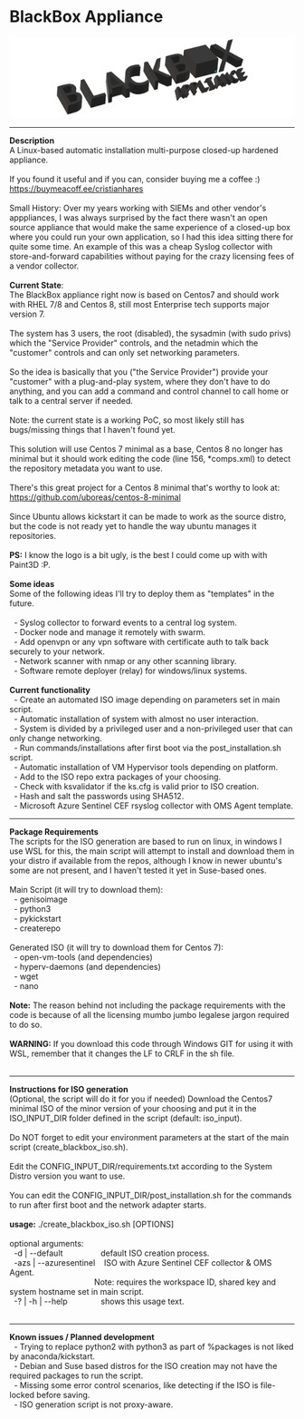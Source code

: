 # BlackBox Appliance
![BlackBox Appliance Logo](https://github.com/cristianhares/blackbox_appliance/blob/master/images/small_logo.png?raw=true)

------------------------------------------------------------------
**Description**<br/>
A Linux-based automatic installation multi-purpose closed-up hardened appliance.<br/>
<br/>
If you found it useful and if you can, consider buying me a coffee :) https://buymeacoff.ee/cristianhares<br/>
<br/>
Small History: Over my years working with SIEMs and other vendor's apppliances, I was always surprised by the fact there wasn't an open source appliance that would make the same experience of a closed-up box where you could run your own application, so I had this idea sitting there for quite some time. An example of this was a cheap Syslog collector with store-and-forward capabilities without paying for the crazy licensing fees of a vendor collector.<br/>
<br/>
**Current State**:<br/>
The BlackBox appliance right now is based on Centos7 and should work with RHEL 7/8 and Centos 8, still most Enterprise tech supports major version 7.<br/>
<br/>
The system has 3 users, the root (disabled), the sysadmin (with sudo privs) which the "Service Provider" controls, and the netadmin which the "customer" controls and can only set networking parameters.<br/>
<br/>
So the idea is basically that you ("the Service Provider") provide your "customer" with a plug-and-play system, where they don't have to do anything, and you can add a command and control channel to call home or talk to a central server if needed.<br/>
<br/>
Note: the current state is a working PoC, so most likely still has bugs/missing things that I haven't found yet.<br/>
<br/>
This solution will use Centos 7 minimal as a base, Centos 8 no longer has minimal but it should work editing the code (line 156, *comps.xml) to detect the repository metadata you want to use.<br/>
<br/>
There's this great project for a Centos 8 minimal that's worthy to look at: https://github.com/uboreas/centos-8-minimal<br/>
<br/>
Since Ubuntu allows kickstart it can be made to work as the source distro, but the code is not ready yet to handle the way ubuntu manages it repositories.<br/>
<br/>
**PS:** I know the logo is a bit ugly, is the best I could come up with with Paint3D :P.<br/>
<br/>
**Some ideas**<br/>
Some of the following ideas I'll try to deploy them as "templates" in the future.<br/>
<br/>
&nbsp;&nbsp;- Syslog collector to forward events to a central log system.<br/>
&nbsp;&nbsp;- Docker node and manage it remotely with swarm.<br/>
&nbsp;&nbsp;- Add openvpn or any vpn software with certificate auth to talk back securely to your network.<br/>
&nbsp;&nbsp;- Network scanner with nmap or any other scanning library.<br/>
&nbsp;&nbsp;- Software remote deployer (relay) for windows/linux systems.<br/>
<br/>
**Current functionality**<br/>
&nbsp;&nbsp;- Create an automated ISO image depending on parameters set in main script.<br/>
&nbsp;&nbsp;- Automatic installation of system with almost no user interaction.<br/>
&nbsp;&nbsp;- System is divided by a privileged user and a non-privileged user that can only change networking.<br/>
&nbsp;&nbsp;- Run commands/installations after first boot via the post_installation.sh script.<br/>
&nbsp;&nbsp;- Automatic installation of VM Hypervisor tools depending on platform.<br/>
&nbsp;&nbsp;- Add to the ISO repo extra packages of your choosing.<br/>
&nbsp;&nbsp;- Check with ksvalidator if the ks.cfg is valid prior to ISO creation.<br/>
&nbsp;&nbsp;- Hash and salt the passwords using SHA512.<br/>
&nbsp;&nbsp;- Microsoft Azure Sentinel CEF rsyslog collector with OMS Agent template.<br/>

------------------------------------------------------------------
**Package Requirements**<br/>
The scripts for the ISO generation are based to run on linux, in windows I use WSL for this, the main script will attempt to install and download them in your distro if available from the repos, although I know in newer ubuntu's some are not present, and I haven't tested it yet in Suse-based ones.<br/>
<br/>
Main Script (it will try to download them):<br/>
&nbsp;&nbsp;- genisoimage<br/>
&nbsp;&nbsp;- python3<br/>
&nbsp;&nbsp;- pykickstart<br/>
&nbsp;&nbsp;- createrepo<br/>
<br/>
Generated ISO (it will try to download them for Centos 7):<br/>
&nbsp;&nbsp;- open-vm-tools (and dependencies)<br/>
&nbsp;&nbsp;- hyperv-daemons (and dependencies)<br/>
&nbsp;&nbsp;- wget<br/>
&nbsp;&nbsp;- nano<br/>
<br/>
**Note:** The reason behind not including the package requirements with the code is because of all the licensing mumbo jumbo legalese jargon required to do so.<br/>
<br/>
**WARNING:** If you download this code through Windows GIT for using it with WSL, remember that it changes the LF to CRLF in the sh file.<br/>
<br/>

------------------------------------------------------------------
**Instructions for ISO generation**<br/>
(Optional, the script will do it for you if needed) Download the Centos7 minimal ISO of the minor version of your choosing and put it in the ISO_INPUT_DIR folder defined in the script (default: iso_input).<br/>
<br/>
Do NOT forget to edit your environment parameters at the start of the main script (create_blackbox_iso.sh).<br/>
<br/>
Edit the CONFIG_INPUT_DIR/requirements.txt according to the System Distro version you want to use.<br/>
<br/>
You can edit the CONFIG_INPUT_DIR/post_installation.sh for the commands to run after first boot and the network adapter starts.<br/>
<br/>
**usage:** ./create_blackbox_iso.sh [OPTIONS]<br/>
<br/>
optional arguments:<br/>
&nbsp;&nbsp;-d | --default&nbsp;&nbsp;&nbsp;&nbsp;&nbsp;&nbsp;&nbsp;&nbsp;&nbsp;&nbsp;&nbsp;&nbsp;&nbsp;&nbsp;&nbsp;&nbsp;&nbsp;default ISO creation process.<br/>
&nbsp;&nbsp;-azs | --azuresentinel&nbsp;&nbsp;&nbsp;&nbsp;ISO with Azure Sentinel CEF collector & OMS Agent.<br/>
&nbsp;&nbsp;&nbsp;&nbsp;&nbsp;&nbsp;&nbsp;&nbsp;&nbsp;&nbsp;&nbsp;&nbsp;&nbsp;&nbsp;&nbsp;&nbsp;&nbsp;&nbsp;&nbsp;&nbsp;&nbsp;&nbsp;&nbsp;&nbsp;&nbsp;&nbsp;&nbsp;&nbsp;&nbsp;&nbsp;&nbsp;&nbsp;&nbsp;&nbsp;&nbsp;&nbsp;&nbsp;&nbsp;Note: requires the workspace ID, shared key and system hostname set in main script.<br/>
&nbsp;&nbsp;-? | -h | --help&nbsp;&nbsp;&nbsp;&nbsp;&nbsp;&nbsp;&nbsp;&nbsp;&nbsp;&nbsp;&nbsp;&nbsp;&nbsp;&nbsp;&nbsp;shows this usage text.<br/>
<br/>

------------------------------------------------------------------
**Known issues / Planned development**<br/>
&nbsp;&nbsp;- Trying to replace python2 with python3 as part of %packages is not liked by anaconda/kickstart.<br/>
&nbsp;&nbsp;- Debian and Suse based distros for the ISO creation may not have the required packages to run the script.<br/>
&nbsp;&nbsp;- Missing some error control scenarios, like detecting if the ISO is file-locked before saving.<br/>
&nbsp;&nbsp;- ISO generation script is not proxy-aware.<br/>